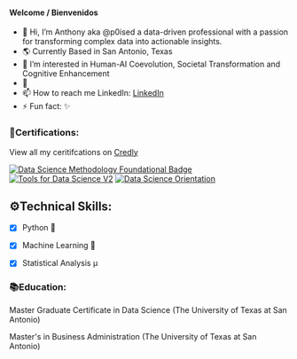 #### Welcome / Bienvenidos 
- 👋 Hi, I’m Anthony aka @p0ised a data-driven professional with a passion for transforming complex data into actionable insights.
- 🌎 Currently Based in San Antonio, Texas 
- 👀 I’m interested in Human-AI Coevolution, Societal Transformation and Cognitive Enhancement
- 🌱 
- 📫 How to reach me LinkedIn:  [LinkedIn](https://www.linkedin.com/in/anthony-ramirez32/)
- ⚡ Fun fact: ✨


<!---
p0ised/p0ised is a ✨ special ✨ repository because its `README.md` (this file) appears on your GitHub profile.
You can click the Preview link to take a look at your changes.
--->







### 🏅Certifications:

View all my ceritifcations on [Credly](https://www.credly.com/users/anthony-ramirez.eb4eddd4 )


[![Data Science Methodology Foundational Badge](https://github.com/p0ised/p0ised/assets/138183884/55da303f-20d0-4efc-a515-369d5d7d2318)](https://www.credly.com/badges/da756b94-7794-440c-baf5-56c0f9a17814/public_url)
[![Tools for Data Science V2](https://github.com/p0ised/p0ised/assets/138183884/2b99e1b9-8413-4c10-8fb3-1d226768d6fa)](https://www.credly.com/badges/4705919d-1f49-4c5a-a727-db83bda50830/public_url)
[![Data Science Orientation](https://github.com/p0ised/p0ised/assets/138183884/851d5327-7659-4af5-864f-4ae2cdffb010)](https://www.credly.com/badges/db003986-7da6-41e3-bde3-b4bc34951c0e/public_url)

## ⚙️Technical Skills: 

- [x] Python 🐍
- [x] Machine Learning 🧠
- [x] Statistical Analysis μ


### 📚Education:

Master Graduate Certificate in Data Science (The University of Texas at San Antonio)

Master's in Business Administration (The University of Texas at San Antonio)
